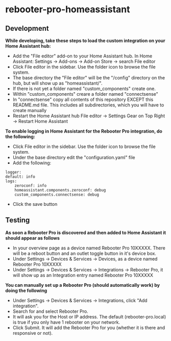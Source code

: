 # rebooter-pro-homeassistant

## Development

**While developing, take these steps to load the custom integration on your Home Assistant hub:**
* Add the "File editor" add-on to your Home Assistant hub. In Home Assistant: Settings → Add-ons → Add-on Store → search File editor
* Click File editor in the sidebar. Use the folder icon to browse the file system.
* The base directory the "File editor" will be the "/config" directory on the hub, but will show up as "homeassistant/".
* If there is not yet a folder named "custom_components" create one.
* Within "custom_components" creare a folder named "connectsense"
* In "connectsense" copy all contents of this repository EXCEPT this README.md file. This includes all subdirectories, which you will have to create manually
* Restart the Home Assistant hub File editor → Settings Gear on Top Right → Restart Home Assistant

**To enable logging in Home Assistant for the Rebooter Pro integration, do the following:**
* Click File editor in the sidebar. Use the folder icon to browse the file system.
* Under the base directory edit the "configuration.yaml" file
* Add the following:

```
logger:
default: info
logs:
    zeroconf: info
    homeassistant.components.zeroconf: debug
    custom_components.connectsense: debug
```

* Click the save button

## Testing
**As soon a Rebooter Pro is discovered and then added to Home Assistant it should appear as follows** 
* In your overview page as a device named Rebooter Pro 10XXXXX. There will be a reboot button and an outlet toggle button in it's device box.
* Under Settings → Devices & Services → Devices, as a device named Rebooter Pro 10XXXXX
* Under Settings → Devices & Services → Integrations → Rebooter Pro, it will show up as an Integration entry named Rebooter Pro 10XXXXX
 
**You can manually set up a Rebooter Pro (should automatically work) by doing the following**
* Under Settings → Devices & Services → Integrations, click "Add integration".
* Search for and select Rebooter Pro.
* It will ask you for the Host or IP address. The default (rebooter-pro.local) is true if you only have 1 rebooter on your network.
* Click Submit. It will add the Rebooter Pro for you (whether it is there and responsive or not).